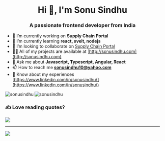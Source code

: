 <h1 align="center">Hi 👋, I'm Sonu Sindhu</h1>
<h3 align="center">A passionate frontend developer from India</h3>

- 🔭 I’m currently working on **Supply Chain Portal**
- 🌱 I’m currently learning **react, svelt, nodejs**
- 👯 I’m looking to collaborate on [Supply Chain Portal](https://github.com/sonusindhu/scp-portal-app)
- 👨‍💻 All of my projects are available at [http://sonusindhu.com](http://sonusindhu.com)
- 💬 Ask me about **Javascript, Typescript, Angular, React**
- 📫 How to reach me **sonusindhu10@yahoo.com**
- 📄 Know about my experiences [https://www.linkedin.com/in/sonusindhu/](https://www.linkedin.com/in/sonusindhu/)


<p>
<img align="center" src="https://github-readme-stats.vercel.app/api?username=sonusindhu&show_icons=true&locale=en" alt="sonusindhu" />
<img align="left" src="https://github-readme-stats.vercel.app/api/top-langs?username=sonusindhu&show_icons=true&locale=en&layout=compact" alt="sonusindhu" />
</p>

### ✍️ Love reading quotes?
![](https://quotes-github-readme.vercel.app/api?type=horizontal&theme=radical)

---
![](https://komarev.com/ghpvc/?username=sonusindhu)

